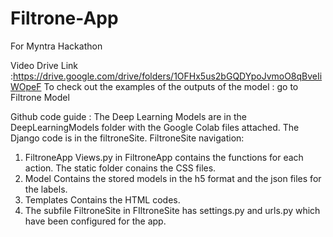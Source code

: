 # Filtrone-App
For Myntra Hackathon

Video Drive Link :https://drive.google.com/drive/folders/1OFHx5us2bGQDYpoJvmoO8qBveIiWOpeF
To check out the examples of the outputs of the model : go to Filtrone Model

Github code guide :
The Deep Learning Models are in the DeepLearningModels folder with the Google Colab files attached.
The Django code is in the filtroneSite.
FiltroneSite navigation:
1. FiltroneApp
Views.py in FiltroneApp contains the functions for each action.
The static folder conains the CSS files.
2. Model
Contains the stored models in the h5 format and the json files for the labels.
3. Templates
Contains the HTML codes.
4. The subfile FiltroneSite in FIltroneSite has settings.py and urls.py which have been configured for the app.

